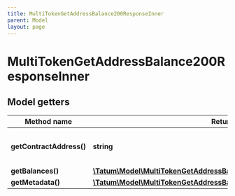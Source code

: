 ```yaml
---
title: MultiTokenGetAddressBalance200ResponseInner
parent: Model
layout: page
---
```


# MultiTokenGetAddressBalance200ResponseInner

## Model getters

Method name | Return type | Description | Notes
------------ | ------------- | ------------- | -------------
**getContractAddress()** | **string** | Contract address of the Multi Token | ex.: `0x771987a5add0ef1ce303aa069df82dd7f8fbb33b` [optional]
**getBalances()** | [**\Tatum\Model\MultiTokenGetAddressBalance200ResponseInnerBalancesInner[]**](../MultiTokenGetAddressBalance200ResponseInnerBalancesInner) |  | ex.: `null` [optional]
**getMetadata()** | [**\Tatum\Model\MultiTokenGetAddressBalance200ResponseInnerMetadataInner[]**](../MultiTokenGetAddressBalance200ResponseInnerMetadataInner) |  | ex.: `null` [optional]

